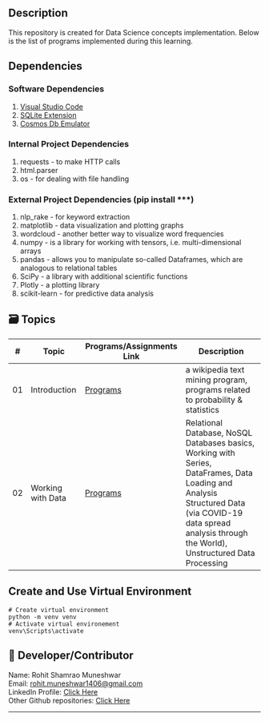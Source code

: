 ## Description
This repository is created for Data Science concepts implementation.
Below is the list of programs implemented during this learning.

## Dependencies 
### Software Dependencies
1. [Visual Studio Code](https://code.visualstudio.com/?WT.mc_id=academic-77958-bethanycheum)  
2. [SQLite Extension](https://marketplace.visualstudio.com/items?itemName=alexcvzz.vscode-sqlite&WT.mc_id=academic-77958-bethanycheum) 
3. [Cosmos Db Emulator](https://aka.ms/cosmosdb-emulator)  

### Internal Project Dependencies
1. requests - to make HTTP calls
2. html.parser
3. os - for dealing with file handling

### External Project Dependencies (pip install ***)
1. nlp_rake - for keyword extraction
2. matplotlib - data visualization and plotting graphs  
3. wordcloud - another better way to visualize word frequencies
4. numpy - is a library for working with tensors, i.e. multi-dimensional arrays
5. pandas - allows you to manipulate so-called Dataframes, which are analogous to relational tables 
6. SciPy - a library with additional scientific functions
7. Plotly - a plotting library
8. scikit-learn - for predictive data analysis


## 🗃️ Topics
| #    | Topic | **Programs/Assignments Link** | **Description** |
| --- | ---------------|---------------------|-------------------|
| 01 | Introduction | [Programs](./introduction/README.md) | a wikipedia text mining program, programs related to probability & statistics |   
| 02 | Working with Data | [Programs](./working-with-data/README.md) | Relational Database, NoSQL Databases basics, Working with Series, DataFrames, Data Loading and Analysis Structured Data (via COVID-19 data spread analysis through the World), Unstructured Data Processing | 


## Create and Use Virtual Environment
```
# Create virtual environment
python -m venv venv
# Activate virtual environement
venv\Scripts\activate
```

## 🌟 Developer/Contributor
Name: Rohit Shamrao Muneshwar  
Email: rohit.muneshwar1406@gmail.com  
LinkedIn Profile: [Click Here](https://www.linkedin.com/in/rohit-muneshwar-a9079258/)  
Other Github repositories: [Click Here](https://github.com/rohit1406?tab=repositories)  

---